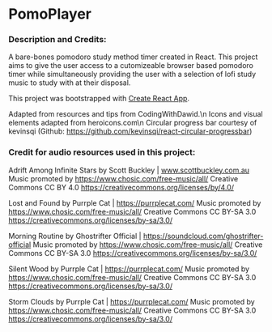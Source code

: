 # PomoPlayer

### Description and Credits:

A bare-bones pomodoro study method timer created in React. This project aims to give the user access to a cutomizeable browser based pomodoro timer while simultaneously providing the user with a selection of lofi study music to study with at their disposal.

This project was bootstrapped with [Create React App](https://github.com/facebook/create-react-app).

Adapted from resources and tips from CodingWithDawid.\n
Icons and visual elements adapted from heroicons.com\n
Circular progress bar courtesy of kevinsqi (Github: https://github.com/kevinsqi/react-circular-progressbar)

### Credit for audio resources used in this project:

Adrift Among Infinite Stars by Scott Buckley | www.scottbuckley.com.au
Music promoted by https://www.chosic.com/free-music/all/
Creative Commons CC BY 4.0
https://creativecommons.org/licenses/by/4.0/

Lost and Found by Purrple Cat | https://purrplecat.com/
Music promoted by https://www.chosic.com/free-music/all/
Creative Commons CC BY-SA 3.0
https://creativecommons.org/licenses/by-sa/3.0/

Morning Routine by Ghostrifter Official | https://soundcloud.com/ghostrifter-official
Music promoted by https://www.chosic.com/free-music/all/
Creative Commons CC BY-SA 3.0
https://creativecommons.org/licenses/by-sa/3.0/

Silent Wood by Purrple Cat | https://purrplecat.com/
Music promoted by https://www.chosic.com/free-music/all/
Creative Commons CC BY-SA 3.0
https://creativecommons.org/licenses/by-sa/3.0/

Storm Clouds by Purrple Cat | https://purrplecat.com/
Music promoted by https://www.chosic.com/free-music/all/
Creative Commons CC BY-SA 3.0
https://creativecommons.org/licenses/by-sa/3.0/
 
